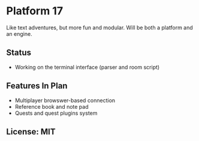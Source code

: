 # Platform 17

Like text adventures, but more fun and modular. Will be both a platform and an engine.

## Status

- Working on the terminal interface (parser and room script)

## Features In Plan

- Multiplayer browswer-based connection
- Reference book and note pad
- Quests and quest plugins system

## License: MIT

